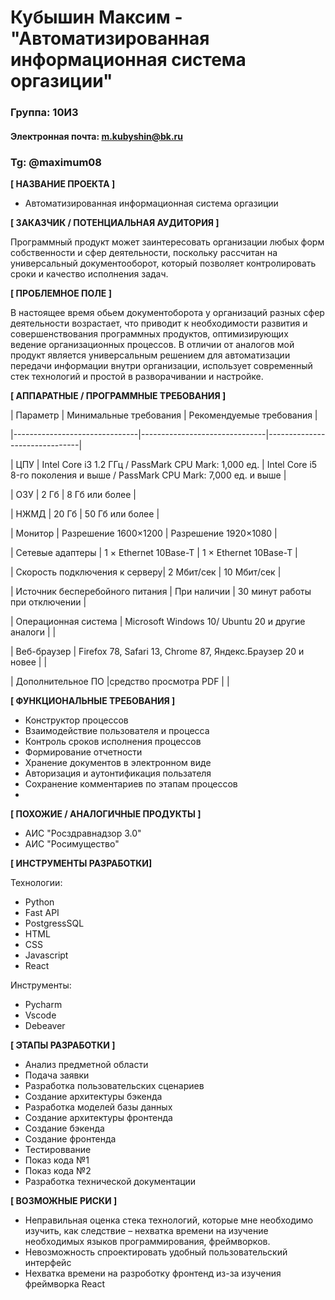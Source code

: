 # Кубышин Максим - "Автоматизированная информационная система оргазиции"


### Группа: 10И3
#### Электронная почта: m.kubyshin@bk.ru
### Tg: @maximum08


**[ НАЗВАНИЕ ПРОЕКТА ]**
* Автоматизированная информационная система оргазиции


**[ ЗАКАЗЧИК / ПОТЕНЦИАЛЬНАЯ АУДИТОРИЯ ]**

Программный продукт может заинтересовать организации любых форм собственности и сфер деятельности, поскольку рассчитан на универсальный документооборот, который позволяет контролировать сроки и качество исполнения задач.

**[ ПРОБЛЕМНОЕ ПОЛЕ ]**

В настоящее время обьем документоборота у организаций разных сфер деятельности возрастает, что приводит к необходимости развития и совершенствования программных продуктов, оптимизирующих ведение организационных  процессов. В отличии от аналогов мой продукт является универсальным решением для автоматизации передачи информации внутри организации, использует современный стек технологий и простой в разворачивании и настройке.


**[ АППАРАТНЫЕ / ПРОГРАММНЫЕ ТРЕБОВАНИЯ ]** 

| Параметр                      | Минимальные требования       | Рекомендуемые требования     |

|-------------------------------|-------------------------------|-------------------------------|

| ЦПУ                           | Intel Core i3 1.2 ГГц / PassMark CPU Mark: 1,000 ед. | Intel Core i5 8-го поколения и выше / PassMark CPU Mark: 7,000 ед. и выше |

| ОЗУ                           | 2 Гб                         | 8 Гб или более                |

| НЖМД                          | 20 Гб                        | 50 Гб или более               |

| Монитор                       | Разрешение 1600×1200         | Разрешение 1920×1080          |

| Сетевые адаптеры              | 1 × Ethernet 10Base-T        | 1 × Ethernet 10Base-T         |

| Скорость подключения к серверу| 2 Мбит/сек                   | 10 Мбит/сек                   |

| Источник бесперебойного питания | При наличии                | 30 минут работы при отключении |

| Операционная система          | Microsoft Windows 10/ Ubuntu 20 и другие аналоги        |                               |

| Веб-браузер                   | Firefox 78, Safari 13, Chrome 87, Яндекс.Браузер 20 и новее | |

| Дополнительное ПО             |средство просмотра PDF | |

**[ ФУНКЦИОНАЛЬНЫЕ ТРЕБОВАНИЯ ]**
* Конструктор процессов
* Взаимодействие пользователя и процесса
* Контроль сроков исполнения процессов
* Формирование отчетности 
* Хранение документов в электронном виде
* Авторизация и аутонтификация пользателя
* Сохранение комментариев по этапам процессов
* 


**[ ПОХОЖИЕ / АНАЛОГИЧНЫЕ ПРОДУКТЫ ]**
* АИС "Росздравнадзор 3.0"
* АИС "Росимущество"

**[ ИНСТРУМЕНТЫ РАЗРАБОТКИ]**

Технологии:
* Python
* Fast API
* PostgressSQL
* HTML
* CSS
* Javascript
* React

Инструменты:
* Pycharm
* Vscode
* Debeaver



**[ ЭТАПЫ РАЗРАБОТКИ ]**
*   Анализ предметной области 
*   Подача заявки 
*   Разработка пользовательских сценариев
*	Создание архитектуры бэкенда 
*   Разработка моделей базы данных
*   Создание архитектуры фронтенда
*   Создание бэкенда 
*   Создание фронтенда
*   Тестироввание
*   Показ кода №1
*   Показ кода №2
*   Разработка технической документации 



**[ ВОЗМОЖНЫЕ РИСКИ ]**
*  Неправильная оценка стека технологий, которые мне необходимо изучить, как следствие – нехватка времени на изучение необходимых языков программирования, фреймворков.
*  Невозможность спроектировать удобный пользовательский интерфейс 
*  Нехватка времени на разроботку фронтенд из-за изучения фреймворка React
